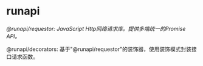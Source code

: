# runapi

*@runapi/requestor:	JavaScript Http网络请求库。提供多端统一的Promise API。*

@runapi/decorators:	基于"@runapi/requestor"的装饰器，使用装饰模式封装接口请求函数。

